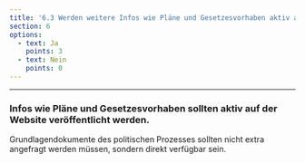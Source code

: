 ```yaml
---
title: '6.3 Werden weitere Infos wie Pläne und Gesetzesvorhaben aktiv auf der Website veröffentlicht?'
section: 6
options:
  - text: Ja
    points: 3
  - text: Nein
    points: 0
---
```


---

### Infos wie Pläne und Gesetzesvorhaben sollten aktiv auf der Website veröffentlicht werden.

Grundlagendokumente des politischen Prozesses sollten nicht extra angefragt werden müssen, sondern direkt verfügbar sein.
